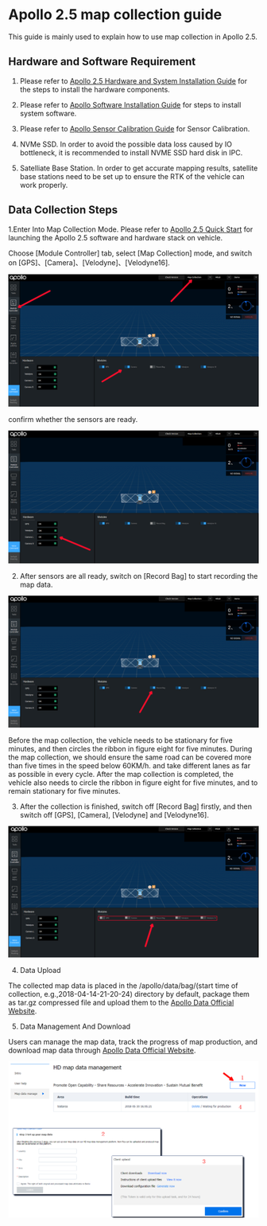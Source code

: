 # Apollo 2.5 map collection guide

This guide is mainly used to explain how to use map collection in Apollo 2.5.

## Hardware and Software Requirement
1. Please refer to
[Apollo 2.5 Hardware and System Installation Guide](https://github.com/ApolloAuto/apollo/blob/master/docs/quickstart/apollo_2_5_hardware_system_installation_guide_v1.md)
for the steps to install the hardware components.

2. Please refer to
[Apollo Software Installation Guide](https://github.com/ApolloAuto/apollo/blob/master/docs/quickstart/apollo_software_installation_guide.md)
for steps to install system software.

3. Please refer to
[Apollo Sensor Calibration Guide](https://github.com/ApolloAuto/apollo/blob/master/docs/quickstart/multiple_lidar_gnss_calibration_guide.md)
for Sensor Calibration.

4. NVMe SSD. In order to avoid the possible data loss caused by IO bottleneck, it is recommended to install NVME SSD hard disk in IPC.

5. Satelliate Base Station. In order to get accurate mapping results, satellite base stations need to be set up to ensure the RTK of the vehicle can work properly.

## Data Collection Steps
1.Enter Into Map Collection Mode.
Please refer to
[Apollo 2.5 Quick Start](https://github.com/ApolloAuto/apollo/blob/master/docs/quickstart/apollo_2_5_quick_start.md)
for launching the Apollo 2.5 software and hardware stack on vehicle.

Choose [Module Controller] tab, select [Map Collection] mode, and switch on [GPS]、[Camera]、[Velodyne]、[Velodyne16].

![](images/map_collection_sensor_open.png)

confirm whether the sensors are ready.

![](images/map_collection_sensor_check.png)

2. After sensors are all ready, switch on [Record Bag] to start recording the map data.

![](images/map_collection_sensor_start_record.png)

Before the map collection, the vehicle needs to be stationary for five minutes, and then circles the ribbon in figure eight for five minutes.
During the map collection, we should ensure the same road can be covered more than five times in the speed below 60KM/h. and take different lanes as far as possible in every cycle.
After the map collection is completed, the vehicle also needs to circle the ribbon in figure eight for five minutes, and to remain stationary for five minutes.

3. After the collection is finished, switch off [Record Bag] firstly, and then switch off [GPS], [Camera], [Velodyne] and [Velodyne16].

![](images/map_collection_sensor_stop_record.png)

4. Data Upload

The collected map data is placed in the /apollo/data/bag/(start time of collection, e.g.,2018-04-14-21-20-24) directory by default, package them as tar.gz compressed file and upload them to the [Apollo Data Official Website](http://data.apollo.auto/hd_map_intro/?locale=en-us).

5. Data Management And Download

Users can manage the map data, track the progress of map production, and download map data through [Apollo Data Official Website](http://data.apollo.auto/hd_map_intro/?locale=en-us).

![](images/map_collection_data_manage_en.png)
